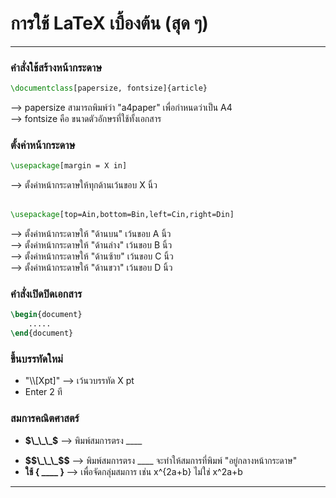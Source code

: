 <h1> การใช้ LaTeX เบื้องต้น (สุด ๆ) </h1>
<hr>

<h3><b>คำสั่งใช้สร้างหน้ากระดาษ </b></h3>
    
```latex
\documentclass[papersize, fontsize]{article}
``` 
--> papersize สามารถพิมพ์ว่า "a4paper" เพื่อกำหนดว่าเป็น A4 <br>
--> fontsize คือ ขนาดตัวอักษรที่ใช้ทั้งเอกสาร

<h3><b>ตั้งค่าหน้ากระดาษ </b></h3>

```latex 
\usepackage[margin = X in] 
``` 
    
--> ตั้งค่าหน้ากระดาษให้ทุกด้านเว้นขอบ X นิ้ว <br><br>
```latex 
\usepackage[top=Ain,bottom=Bin,left=Cin,right=Din]
```

--> ตั้งค่าหน้ากระดาษให้ "ด้านบน" เว้นขอบ A นิ้ว <br>
--> ตั้งค่าหน้ากระดาษให้ "ด้านล่าง" เว้นขอบ B นิ้ว <br>
--> ตั้งค่าหน้ากระดาษให้ "ด้านซ้าย" เว้นขอบ C นิ้ว <br>
--> ตั้งค่าหน้ากระดาษให้ "ด้านขวา" เว้นขอบ D นิ้ว <br>

<h3><b>คำสั่งเปิดปิดเอกสาร </b></h3>

```latex 
\begin{document}
    .....
\end{document}
```

<h3><b> ขึ้นบรรทัดใหม่ </b></h3>
<ul>
    <li> "\\[Xpt]" --> เว้นวบรรทัด X pt <br> </li> 
    <li> Enter 2 ที </li>
</ul>

<h3><b> สมการคณิตศาสตร์ </b></h3>
<ul>
    <li><p><strong>$\_\_\_$</strong> --> พิมพ์สมการตรง ____ </p></li>
    <li><strong>$$\_\_\_$$</strong> --> พิมพ์สมการตรง ____ จะทำให้สมการที่พิมพ์  "อยู่กลางหน้ากระดาษ" </li>
    <li><strong> ใช้ { ____ } </strong> --> เพื่อจัดกลุ่มสมการ เช่น x^{2a+b} ไม่ใช่ x^2a+b </li>
</ul>
<hr>
